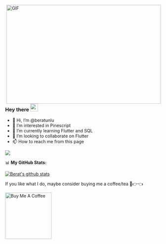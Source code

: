 <br />

  <img align="right" alt="GIF" src="https://github.com/abhisheknaiidu/abhisheknaiidu/blob/master/code.gif?raw=true" width="500" height="320" />
  
### Hey there <img src="https://media.giphy.com/media/hvRJCLFzcasrR4ia7z/giphy.gif" width="25px">
- 👋 Hi, I’m @beratunlu
- 👀 I’m interested in Pinescript
- 🌱 I’m currently learning Flutter and SQL
- 💞️ I’m looking to collaborate on Flutter
- 📫 How to reach me  from this page

![](https://visitor-badge.glitch.me/badge?page_id=beratunlu.beratunlu)



📊 **My GitHub Stats:**
<!--START_SECTION:waka-->
[![Berat's github stats](https://github-readme-stats.vercel.app/api?username=beratunlu&count_private=true&include_all_commits=true&show_icons=true&theme=react&show_owner=true)](https://github.com/beratunlu)
<!--END_SECTION:waka-->

If you like what I do, maybe consider buying me a coffee/tea 🥺👉👈

<a href="https://www.buymeacoffee.com/B3R4T" target="_blank"><img src="https://cdn.buymeacoffee.com/buttons/v2/default-red.png" alt="Buy Me A Coffee" width="150" ></a>

<!---
[![Berat's HackerRank board]([https://www.hackerrank.com/kberatunlu](https://hrcdn.net/fcore/assets/brand/logo-new-white-green-a5cb16e0ae.svg))](https://www.hackerrank.com/certificates/iframe/422b0f8f248c)

<img align="right" alt="GIF" src="[https://github.com/abhisheknaiidu/abhisheknaiidu/blob/master/code.gif?raw=true](https://www.hackerrank.com/kberatunlu](https://hrcdn.net/fcore/assets/brand/logo-new-white-green-a5cb16e0ae.svg)" width="500" height="320" />

https://hrcdn.net/fcore/assets/brand/logo-new-white-green-a5cb16e0ae.svg

beratunlu/beratunlu is a ✨ special ✨ repository because its `README.md` (this file) appears on your GitHub profile.
You can click the Preview link to take a look at your changes.
--->
